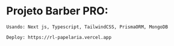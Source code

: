 <div>
    <h1>Projeto Barber PRO:</h1>

    Usando: Next js, Typescript, TailwindCSS, PrismaORM, MongoDB

    Deploy: https://rl-papelaria.vercel.app
</div>
